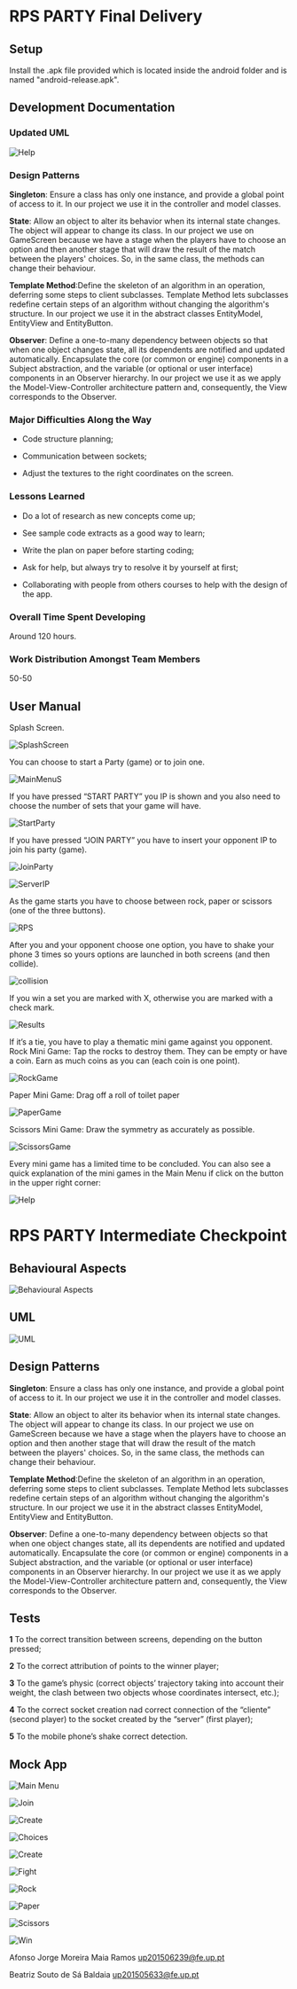 # RPS PARTY Final Delivery

## Setup
Install the .apk file provided which is located inside the android folder and is named "android-release.apk".

## Development Documentation
### Updated UML

![Help](https://github.com/AJRamos308/LPOO1617_T3G12_RPSParty/blob/master/Delivery%20Images/NewUML.PNG)

### Design Patterns
**Singleton**: Ensure a class has only one instance, and provide a global point of access to it. In our project we use it in the controller and model classes.

**State**: Allow an object to alter its behavior when its internal state changes. The object will appear to change its class. In our project we use on GameScreen because we have a stage when the players have to choose an option and then another stage that will draw the result of the match between the players' choices. So, in the same class, the methods can change their behaviour.

**Template Method**:Define the skeleton of an algorithm in an operation, deferring some steps to client subclasses. Template Method lets subclasses redefine certain steps of an algorithm without changing the algorithm's structure. In our project we use it in the abstract classes EntityModel, EntityView and EntityButton.

**Observer**: Define a one-to-many dependency between objects so that when one object changes state, all its dependents are notified and updated automatically. Encapsulate the core (or common or engine) components in a Subject abstraction, and the variable (or optional or user interface) components in an Observer hierarchy. In our project we use it as we apply the Model-View-Controller architecture pattern and, consequently, the View corresponds to the Observer.

### Major Difficulties Along the Way
* Code structure planning;

* Communication between sockets;

* Adjust the textures to the right coordinates on the screen.

### Lessons Learned
* Do a lot of research  as new concepts come up;

* See sample code extracts as a good way to learn;

* Write the plan on paper before starting coding;

* Ask for help, but always try to resolve it by yourself at first;

* Collaborating with people from others courses to help with the design of the app.


### Overall Time Spent Developing
Around 120 hours.

### Work Distribution Amongst Team Members
50-50

## User Manual
Splash Screen.

![SplashScreen](https://github.com/AJRamos308/LPOO1617_T3G12_RPSParty/blob/master/Delivery%20Images/SplashScreen.png)

You can choose to start a Party (game) or to join one.

![MainMenuS](https://github.com/AJRamos308/LPOO1617_T3G12_RPSParty/blob/master/Delivery%20Images/MainMenuS.png)

If you have pressed “START PARTY” you IP is shown and you also need to choose the number of sets that your game will have.

![StartParty](https://github.com/AJRamos308/LPOO1617_T3G12_RPSParty/blob/master/Delivery%20Images/StartParty.png)

If you have pressed “JOIN PARTY” you have to insert your opponent IP to join his party (game).

![JoinParty](https://github.com/AJRamos308/LPOO1617_T3G12_RPSParty/blob/master/Delivery%20Images/JoinParty.png)


![ServerIP](https://github.com/AJRamos308/LPOO1617_T3G12_RPSParty/blob/master/Delivery%20Images/ServerIP.png)

As the game starts you have to choose between rock, paper or scissors (one of the three buttons).

![RPS](https://github.com/AJRamos308/LPOO1617_T3G12_RPSParty/blob/master/Delivery%20Images/RPS.png)

After you and your opponent choose one option, you have to shake your phone 3 times so yours options are launched in both screens (and then collide).

![collision](https://github.com/AJRamos308/LPOO1617_T3G12_RPSParty/blob/master/Delivery%20Images/collision.png)

If you win a set you are marked with X, otherwise you are marked with a check mark.

![Results](https://github.com/AJRamos308/LPOO1617_T3G12_RPSParty/blob/master/Delivery%20Images/Results.png)

If it’s a tie, you have to play a thematic mini game against you opponent.
Rock Mini Game:
Tap the rocks to destroy them. They can be empty or have a coin. Earn as much coins as you can (each coin is one point).

![RockGame](https://github.com/AJRamos308/LPOO1617_T3G12_RPSParty/blob/master/Delivery%20Images/RockGame.png)

Paper Mini Game:
Drag off a roll of toilet paper

![PaperGame](https://github.com/AJRamos308/LPOO1617_T3G12_RPSParty/blob/master/Delivery%20Images/PaperGame.png)

Scissors Mini Game: Draw the symmetry as accurately as possible.

![ScissorsGame](https://github.com/AJRamos308/LPOO1617_T3G12_RPSParty/blob/master/Delivery%20Images/ScissorsGame.png)

Every mini game has a limited time to be concluded. You can also see a quick explanation of the mini games in the Main Menu if click on the button in the upper right corner:

![Help](https://github.com/AJRamos308/LPOO1617_T3G12_RPSParty/blob/master/Delivery%20Images/Help.png)




# RPS PARTY Intermediate Checkpoint
## Behavioural Aspects
![Behavioural Aspects](https://github.com/AJRamos308/LPOO1617_T3G12_RPSParty/blob/master/Delivery%20Images/StateMachine.PNG)
## UML
![UML](https://github.com/AJRamos308/LPOO1617_T3G12_RPSParty/blob/master/Delivery%20Images/UML.PNG)
## Design Patterns
**Singleton**: Ensure a class has only one instance, and provide a global point of access to it. In our project we use it in the controller and model classes.

**State**: Allow an object to alter its behavior when its internal state changes. The object will appear to change its class. In our project we use on GameScreen because we have a stage when the players have to choose an option and then another stage that will draw the result of the match between the players' choices. So, in the same class, the methods can change their behaviour.

**Template Method**:Define the skeleton of an algorithm in an operation, deferring some steps to client subclasses. Template Method lets subclasses redefine certain steps of an algorithm without changing the algorithm's structure. In our project we use it in the abstract classes EntityModel, EntityView and EntityButton.

**Observer**: Define a one-to-many dependency between objects so that when one object changes state, all its dependents are notified and updated automatically. Encapsulate the core (or common or engine) components in a Subject abstraction, and the variable (or optional or user interface) components in an Observer hierarchy. In our project we use it as we apply the Model-View-Controller architecture pattern and, consequently, the View corresponds to the Observer.

## Tests
**1** To the correct transition between screens, depending on the button pressed;

**2** To the correct attribution of points to the winner player;

**3** To the game’s physic (correct objects’ trajectory taking into account their weight, the clash between two objects whose coordinates intersect, etc.);

**4** To the correct socket creation nad correct connection of the “cliente” (second player) to the socket created by the “server” (first player);

**5** To the mobile phone’s shake correct detection.

## Mock App
![Main Menu](https://github.com/AJRamos308/LPOO1617_T3G12_RPSParty/blob/master/Delivery%20Images/MainMenu.png)

![Join](https://github.com/AJRamos308/LPOO1617_T3G12_RPSParty/blob/master/Delivery%20Images/JoinRoom.png)

![Create](https://github.com/AJRamos308/LPOO1617_T3G12_RPSParty/blob/master/Delivery%20Images/CreateRoom.png)

![Choices](https://github.com/AJRamos308/LPOO1617_T3G12_RPSParty/blob/master/Delivery%20Images/RockPaperScissors.png)

![Create](https://github.com/AJRamos308/LPOO1617_T3G12_RPSParty/blob/master/Delivery%20Images/CreateRoom.png)

![Fight](https://github.com/AJRamos308/LPOO1617_T3G12_RPSParty/blob/master/Delivery%20Images/FightingScene.png)

![Rock](https://github.com/AJRamos308/LPOO1617_T3G12_RPSParty/blob/master/Delivery%20Images/CastleCrusher.png)

![Paper](https://github.com/AJRamos308/LPOO1617_T3G12_RPSParty/blob/master/Delivery%20Images/PaperTie.png)

![Scissors](https://github.com/AJRamos308/LPOO1617_T3G12_RPSParty/blob/master/Delivery%20Images/Symmetry.png)

![Win](https://github.com/AJRamos308/LPOO1617_T3G12_RPSParty/blob/master/Delivery%20Images/WinningLosingScreen.png)

Afonso Jorge Moreira Maia Ramos     up201506239@fe.up.pt

Beatriz Souto de Sá Baldaia         up201505633@fe.up.pt
